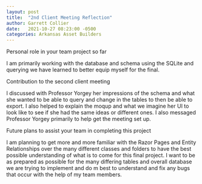 ```yaml
---
layout: post
title:  "2nd Client Meeting Reflection"
author: Garrett Collier
date:   2021-10-27 08:23:00 -0500
categories: Arkansas Asset Builders
---
```

Personal role in your team project so far <br>

I am primarily working with the database and schema using the SQLite and querying we have learned to better equip myself for the final.

Contribution to the second client meeting <br>

I discussed with Professor Yorgey her impressions of the schema and what she wanted to be able to query and change in the tables to then be able to export. I also helped to explain the moqup and what we imagine her UI to look like to see if she had the same ideas or different ones. I also messaged Professor Yorgey primarily to help get the meeting set up.

Future plans to assist your team in completing this project <br>

I am planning to get more and more familiar with the Razor Pages and Entity Relationships over the many different classes and folders to have the best possible understanding of what is to come for this final project. I want to be as prepared as possible for the many differing tables and overall database we are trying to implement and do m best to understand and fix any bugs that occur with the help of my team members.
